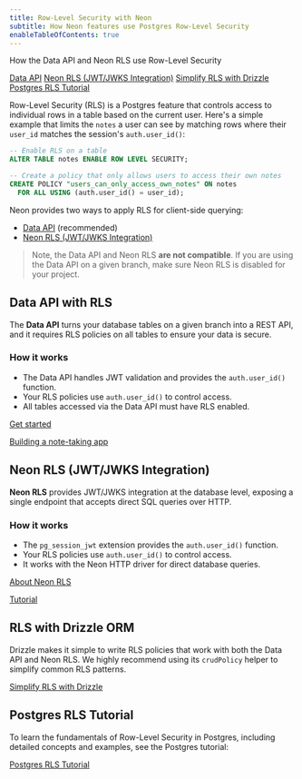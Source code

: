 ```yaml
---
title: Row-Level Security with Neon
subtitle: How Neon features use Postgres Row-Level Security
enableTableOfContents: true
---
```


<InfoBlock>
<DocsList title="What you will learn:">
<p>How the Data API and Neon RLS use Row-Level Security</p>
</DocsList>

<DocsList title="Related docs" theme="docs">
  <a href="/docs/data-api/get-started">Data API</a>
  <a href="/docs/guides/neon-rls">Neon RLS (JWT/JWKS Integration)</a>
  <a href="/docs/guides/neon-rls-drizzle">Simplify RLS with Drizzle</a>
  <a href="/postgresql/postgresql-administration/postgresql-row-level-security">Postgres RLS Tutorial</a>
</DocsList>

</InfoBlock>

Row-Level Security (RLS) is a Postgres feature that controls access to individual rows in a table based on the current user. Here's a simple example that limits the `notes` a user can see by matching rows where their `user_id` matches the session's `auth.user_id()`:

```sql
-- Enable RLS on a table
ALTER TABLE notes ENABLE ROW LEVEL SECURITY;

-- Create a policy that only allows users to access their own notes
CREATE POLICY "users_can_only_access_own_notes" ON notes
  FOR ALL USING (auth.user_id() = user_id);
```

Neon provides two ways to apply RLS for client-side querying:

- [Data API](#data-api-with-rls) (recommended)
- [Neon RLS (JWT/JWKS Integration)](#neon-rls-jwtjwks-integration)

>  Note, the Data API and Neon RLS **are not compatible**. If you are using the Data API on a given branch, make sure Neon RLS is disabled for your project.

## Data API with RLS

The **Data API** turns your database tables on a given branch into a REST API, and it requires RLS policies on all tables to ensure your data is secure.

### How it works

- The Data API handles JWT validation and provides the `auth.user_id()` function.
- Your RLS policies use `auth.user_id()` to control access.
- All tables accessed via the Data API must have RLS enabled.

<DetailIconCards>

<a href="/docs/data-api/get-started" description="Learn how to enable and use the Data API with RLS policies" icon="database">Get started</a>

<a href="/docs/data-api/demo" description="See a complete example of the Data API with RLS in action" icon="github">Building a note-taking app</a>

</DetailIconCards>

## Neon RLS (JWT/JWKS Integration)

**Neon RLS** provides JWT/JWKS integration at the database level, exposing a single endpoint that accepts direct SQL queries over HTTP.

### How it works

- The `pg_session_jwt` extension provides the `auth.user_id()` function.
- Your RLS policies use `auth.user_id()` to control access.
- It works with the Neon HTTP driver for direct database queries.

<DetailIconCards>

<a href="/docs/guides/neon-rls" description="Learn how Neon RLS works and when to use it" icon="privacy">About Neon RLS</a>

<a href="/docs/guides/neon-rls-tutorial" description="A step-by-step guide to setting up Neon RLS" icon="github">Tutorial</a>

</DetailIconCards>

## RLS with Drizzle ORM

Drizzle makes it simple to write RLS policies that work with both the Data API and Neon RLS. We highly recommend using its `crudPolicy` helper to simplify common RLS patterns.

<DetailIconCards>

<a href="/docs/guides/neon-rls-drizzle" description="Learn how to use Drizzle's crudPolicy function to simplify RLS policies" icon="drizzle">Simplify RLS with Drizzle</a>

</DetailIconCards>

## Postgres RLS Tutorial

To learn the fundamentals of Row-Level Security in Postgres, including detailed concepts and examples, see the Postgres tutorial:

<DetailIconCards>

<a href="/postgresql/postgresql-administration/postgresql-row-level-security" description="A complete guide to Postgres Row-Level Security concepts and implementation" icon="database">Postgres RLS Tutorial</a>

</DetailIconCards>

